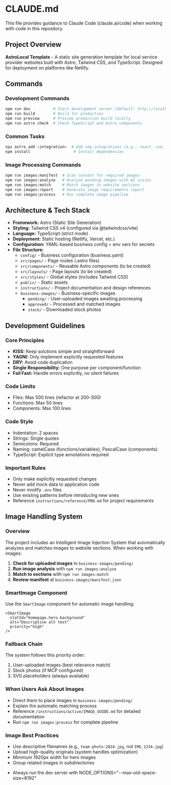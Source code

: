 # CLAUDE.md

This file provides guidance to Claude Code (claude.ai/code) when working with code in this repository.

## Project Overview

**AstroLocal Template** - A static site generation template for local service provider websites built with Astro, Tailwind CSS, and TypeScript. Designed for deployment on platforms like Netlify.

## Commands

### Development Commands
```bash
npm run dev          # Start development server (default: http://localhost:4321)
npm run build        # Build for production
npm run preview      # Preview production build locally
npm run astro check  # Check TypeScript and Astro components
```

### Common Tasks
```bash
npx astro add <integration>  # Add new integrations (e.g., react, vue, svelte)
npm install                   # Install dependencies
```

### Image Processing Commands
```bash
npm run images:manifest  # Scan content for required images
npm run images:analyze   # Analyze pending images with AI vision
npm run images:match     # Match images to website sections
npm run images:report    # Generate image requirements report
npm run images:process   # Run complete image pipeline
```

## Architecture & Tech Stack

* **Framework:** Astro (Static Site Generation)
* **Styling:** Tailwind CSS v4 (configured via @tailwindcss/vite)
* **Language:** TypeScript (strict mode)
* **Deployment:** Static hosting (Netlify, Vercel, etc.)
* **Configuration:** YAML-based business config + env vars for secrets
* **File Structure:**
  * `config/` - Business configuration (business.yaml)
  * `src/pages/` - Page routes (.astro files)
  * `src/components/` - Reusable Astro components (to be created)
  * `src/layouts/` - Page layouts (to be created)
  * `src/styles/` - Global styles (includes Tailwind CSS)
  * `public/` - Static assets
  * `instructions/` - Project documentation and design references
  * `business-images/` - Business-specific images
    * `pending/` - User-uploaded images awaiting processing
    * `approved/` - Processed and matched images
    * `stock/` - Downloaded stock photos

## Development Guidelines

### Core Principles
* **KISS:** Keep solutions simple and straightforward
* **YAGNI:** Only implement explicitly requested features
* **DRY:** Avoid code duplication
* **Single Responsibility:** One purpose per component/function
* **Fail Fast:** Handle errors explicitly, no silent failures

### Code Limits
* Files: Max 500 lines (refactor at 200-300)
* Functions: Max 50 lines
* Components: Max 100 lines

### Code Style
* Indentation: 2 spaces
* Strings: Single quotes
* Semicolons: Required
* Naming: camelCase (functions/variables), PascalCase (components)
* TypeScript: Explicit type annotations required

### Important Rules
* Only make explicitly requested changes
* Never add mock data to application code
* Never modify `.env` files
* Use existing patterns before introducing new ones
* Reference `instructions/reference/PRD.md` for project requirements

## Image Handling System

### Overview
The project includes an Intelligent Image Injection System that automatically analyzes and matches images to website sections. When working with images:

1. **Check for uploaded images** in `business-images/pending/`
2. **Run image analysis** with `npm run images:analyze`
3. **Match to sections** with `npm run images:match`
4. **Review manifest** at `business-images/manifest.json`

### SmartImage Component
Use the `SmartImage` component for automatic image handling:
```astro
<SmartImage
  slotId="homepage.hero.background"
  alt="Descriptive alt text"
  priority="high"
/>
```

### Fallback Chain
The system follows this priority order:
1. User-uploaded images (best relevance match)
2. Stock photos (if MCP configured)
3. SVG placeholders (always available)

### When Users Ask About Images
* Direct them to place images in `business-images/pending/`
* Explain the automatic matching process
* Reference `/instructions/active/IMAGE_GUIDE.md` for detailed documentation
* Run `npm run images:process` for complete pipeline

### Image Best Practices
* Use descriptive filenames (e.g., `team-photo-2024.jpg`, not `IMG_1234.jpg`)
* Upload high-quality originals (system handles optimization)
* Minimum 1920px width for hero images
* Group related images in subdirectories
- Always run the dev server with NODE_OPTIONS="--max-old-space-size=8192"